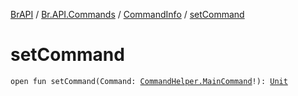[BrAPI](../../index.md) / [Br.API.Commands](../index.md) / [CommandInfo](index.md) / [setCommand](./set-command.md)

# setCommand

`open fun setCommand(Command: `[`CommandHelper.MainCommand`](../-command-helper/-main-command/index.md)`!): `[`Unit`](https://kotlinlang.org/api/latest/jvm/stdlib/kotlin/-unit/index.html)